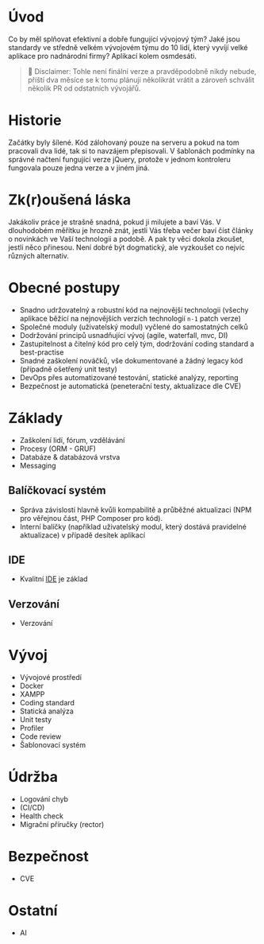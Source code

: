 # Úvod
Co by měl splňovat efektivní a dobře fungující vývojový tým? Jaké jsou standardy ve středně velkém vývojovém týmu do 10 lidí, který vyvíjí velké aplikace pro nadnárodní firmy? Aplikací kolem osmdesáti.

> 🚩 Disclaimer: Tohle není finální verze a pravděpodobně nikdy nebude, příští dva měsíce se k tomu plánuji několikrát vrátit a zároveň schválit několik PR od odstatních vývojářů.

# Historie
Začátky byly šílené. Kód zálohovaný pouze na serveru a pokud na tom pracovali dva lidé, tak si to navzájem přepisovali. V šablonách podmínky na správné načtení fungující verze jQuery, protože v jednom kontroleru fungovala pouze jedna verze a v jiném jiná.

# Zk(r)oušená láska
Jakákoliv práce je strašně snadná, pokud ji milujete a baví Vás. V dlouhodobém měřítku je hrozně znát, jestli Vás třeba večer baví číst články o novinkách ve Vaší technologii a podobě. A pak ty věci dokola zkoušet, jestli něco přinesou. Není dobré být dogmatický, ale vyzkoušet co nejvíc různých alternativ.

# Obecné postupy
 - Snadno udržovatelný a robustní kód na nejnovější technologii (všechy aplikace běžící na nejnovějších verzích technologií `n-1` patch verze)
 - Společné moduly (uživatelský modul) vyčlené do samostatných celků
 - Dodržování principů usnadňující vývoj (agile, waterfall, mvc, DI)
 - Zastupitelnost a čitelný kód pro celý tým, dodržování coding standard a best-practise
 - Snadné zaškolení nováčků, vše dokumentované a žádný legacy kód (případně ošetřený unit testy)
 - DevOps přes automatizované testování, statické analýzy, reporting
 - Bezpečnost je automatická (peneterační testy, aktualizace dle CVE)

# Základy
- Zaškolení lidí, fórum, vzdělávání
- Procesy (ORM - GRUF)
- Databáze & databázová vrstva
- Messaging
  
## Balíčkovací systém
- Správa závislostí hlavně kvůli kompabilitě a průběžné aktualizaci (NPM pro věřejnou část, PHP Composer pro kód).
- Interní balíčky (například uživatelský modul, který dostává pravidelné aktualizace) v případě desítek aplikací

## IDE
- Kvalitní [IDE](https://cs.wikipedia.org/wiki/V%C3%BDvojov%C3%A9_prost%C5%99ed%C3%AD) je základ

## Verzování
- Verzování

# Vývoj
- Vývojové prostředí
- Docker
- XAMPP
- Coding standard
- Statická analýza
- Unit testy
- Profiler
- Code review
- Šablonovací systém

# Údržba
- Logování chyb
- (CI/CD)
- Health check
- Migrační příručky (rector)
  
# Bezpečnost
- CVE

# Ostatní
- AI






